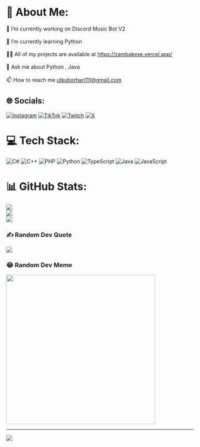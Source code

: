 # 💫 About Me:
🔭 I’m currently working on Discord Music Bot V2<br><br>🌱 I’m currently learning Python<br><br>👨‍💻 All of my projects are available at https://zambakexe.vercel.app/<br><br>💬 Ask me about Python , Java<br><br>📫 How to reach me utkuborhan111@gmail.com


## 🌐 Socials:
[![Instagram](https://img.shields.io/badge/Instagram-%23E4405F.svg?logo=Instagram&logoColor=white)](https://instagram.com/zambak_exe) [![TikTok](https://img.shields.io/badge/TikTok-%23000000.svg?logo=TikTok&logoColor=white)](https://tiktok.com/@zambakexe) [![Twitch](https://img.shields.io/badge/Twitch-%239146FF.svg?logo=Twitch&logoColor=white)](https://twitch.tv/zambakexe) [![X](https://img.shields.io/badge/X-black.svg?logo=X&logoColor=white)](https://x.com/ZambakExee) 

# 💻 Tech Stack:
![C#](https://img.shields.io/badge/c%23-%23239120.svg?style=for-the-badge&logo=csharp&logoColor=white) ![C++](https://img.shields.io/badge/c++-%2300599C.svg?style=for-the-badge&logo=c%2B%2B&logoColor=white) ![PHP](https://img.shields.io/badge/php-%23777BB4.svg?style=for-the-badge&logo=php&logoColor=white) ![Python](https://img.shields.io/badge/python-3670A0?style=for-the-badge&logo=python&logoColor=ffdd54) ![TypeScript](https://img.shields.io/badge/typescript-%23007ACC.svg?style=for-the-badge&logo=typescript&logoColor=white) ![Java](https://img.shields.io/badge/java-%23ED8B00.svg?style=for-the-badge&logo=openjdk&logoColor=white) ![JavaScript](https://img.shields.io/badge/javascript-%23323330.svg?style=for-the-badge&logo=javascript&logoColor=%23F7DF1E)
# 📊 GitHub Stats:
![](https://github-readme-stats.vercel.app/api?username=ZambakExe&theme=dark&hide_border=true&include_all_commits=false&count_private=false)<br/>
![](https://github-readme-streak-stats.herokuapp.com/?user=ZambakExe&theme=dark&hide_border=true)<br/>
![](https://github-readme-stats.vercel.app/api/top-langs/?username=ZambakExe&theme=dark&hide_border=true&include_all_commits=false&count_private=false&layout=compact)

### ✍️ Random Dev Quote
![](https://quotes-github-readme.vercel.app/api?type=horizontal&theme=dark)

### 😂 Random Dev Meme
<img src='https://randommeme-five.vercel.app/' style="height: 400px;"/>

---
[![](https://visitcount.itsvg.in/api?id=ZambakExe&icon=0&color=0)](https://visitcount.itsvg.in)

<!-- Proudly created with GPRM ( https://gprm.itsvg.in ) -->
